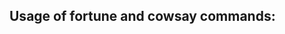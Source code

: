 <!-- Author: Aman Kumar -->
<!-- Created Date: 07-Aug-2025 -->
## Usage of fortune and cowsay commands:
